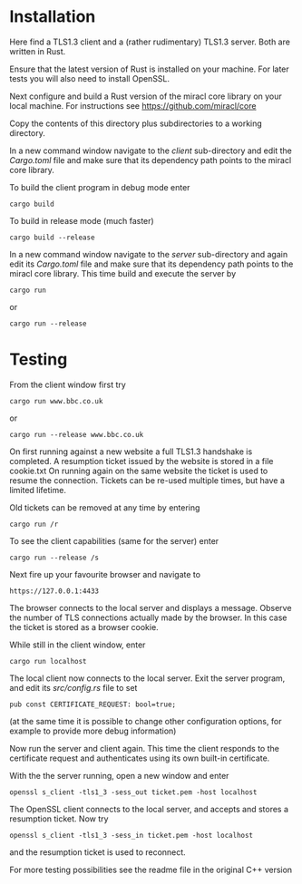 # Installation

Here find a TLS1.3 client and a (rather rudimentary) TLS1.3 server. Both are written in Rust.

Ensure that the latest version of Rust is installed on your machine. For later tests you will also need to install OpenSSL.

Next configure and build a Rust version of the miracl core library on your local machine. For instructions see https://github.com/miracl/core


Copy the contents of this directory plus subdirectories to a working directory.

In a new command window navigate to the *client* sub-directory and edit the *Cargo.toml* file and make sure that its dependency path points to the miracl core library.

To build the client program in debug mode enter

	cargo build

To build in release mode (much faster)

	cargo build --release

In a new command window navigate to the *server* sub-directory and again edit its *Cargo.toml* file and make sure that its dependency path points to the miracl core library.
This time build and execute the server by

	cargo run
	
or

	cargo run --release

# Testing

From the client window first try

	cargo run www.bbc.co.uk

or

	cargo run --release www.bbc.co.uk

On first running against a new website a full TLS1.3 handshake is completed. A resumption ticket issued by the website is stored in a file cookie.txt
On running again on the same website the ticket is used to resume the connection. Tickets can be re-used multiple times, but have a limited lifetime.

Old tickets can be removed at any time by entering

	cargo run /r

To see the client capabilities (same for the server) enter

	cargo run --release /s


Next fire up your favourite browser and navigate to

	https://127.0.0.1:4433

The browser connects to the local server and displays a message. Observe the number of TLS connections actually made by the browser. In this case the ticket is stored as a browser cookie.


While still in the client window, enter

	cargo run localhost

The local client now connects to the local server. Exit the server program, and edit its *src/config.rs* file to set

	pub const CERTIFICATE_REQUEST: bool=true;

(at the same time it is possible to change other configuration options, for example to provide more debug information)

Now run the server and client again. This time the client responds to the certificate request and authenticates using its own built-in certificate. 

With the the server running, open a new window and enter

	openssl s_client -tls1_3 -sess_out ticket.pem -host localhost

The OpenSSL client connects to the local server, and accepts and stores a resumption ticket. Now try

	openssl s_client -tls1_3 -sess_in ticket.pem -host localhost
 
and the resumption ticket is used to reconnect.


For more testing possibilities see the readme file in the original C++ version
